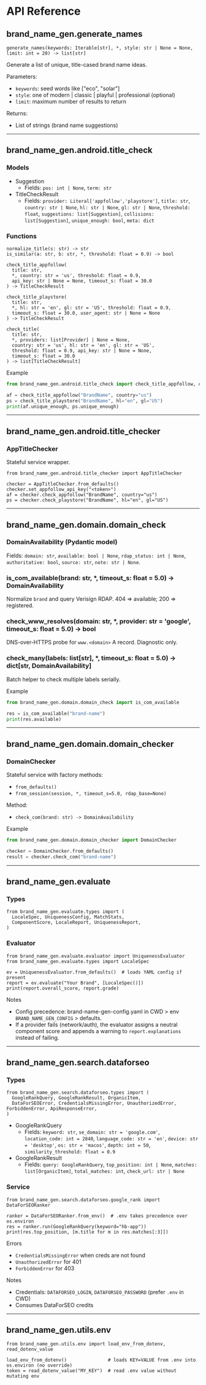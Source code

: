 # API Reference

## brand_name_gen.generate_names
```
generate_names(keywords: Iterable[str], *, style: str | None = None, limit: int = 20) -> list[str]
```

Generate a list of unique, title-cased brand name ideas.

Parameters:
- `keywords`: seed words like ["eco", "solar"]
- `style`: one of modern | classic | playful | professional (optional)
- `limit`: maximum number of results to return

Returns:
- List of strings (brand name suggestions)

---

## brand_name_gen.android.title_check

### Models
- Suggestion
  - Fields: `pos: int | None`, `term: str`
- TitleCheckResult
  - Fields: `provider: Literal['appfollow','playstore']`, `title: str`, `country: str | None`, `hl: str | None`, `gl: str | None`, `threshold: float`, `suggestions: list[Suggestion]`, `collisions: list[Suggestion]`, `unique_enough: bool`, `meta: dict`

### Functions
```
normalize_title(s: str) -> str
is_similar(a: str, b: str, *, threshold: float = 0.9) -> bool

check_title_appfollow(
  title: str,
  *, country: str = 'us', threshold: float = 0.9,
  api_key: str | None = None, timeout_s: float = 30.0
) -> TitleCheckResult

check_title_playstore(
  title: str,
  *, hl: str = 'en', gl: str = 'US', threshold: float = 0.9,
  timeout_s: float = 30.0, user_agent: str | None = None
) -> TitleCheckResult

check_title(
  title: str,
  *, providers: list[Provider] | None = None,
  country: str = 'us', hl: str = 'en', gl: str = 'US',
  threshold: float = 0.9, api_key: str | None = None,
  timeout_s: float = 30.0
) -> list[TitleCheckResult]
```

Example
```python
from brand_name_gen.android.title_check import check_title_appfollow, check_title_playstore

af = check_title_appfollow("BrandName", country="us")
ps = check_title_playstore("BrandName", hl="en", gl="US")
print(af.unique_enough, ps.unique_enough)
```

---

## brand_name_gen.android.title_checker

### AppTitleChecker
Stateful service wrapper.

```
from brand_name_gen.android.title_checker import AppTitleChecker

checker = AppTitleChecker.from_defaults()
checker.set_appfollow_api_key("<token>")
af = checker.check_appfollow("BrandName", country="us")
ps = checker.check_playstore("BrandName", hl="en", gl="US")
```

---

## brand_name_gen.domain.domain_check

### DomainAvailability (Pydantic model)
Fields: `domain: str`, `available: bool | None`, `rdap_status: int | None`, `authoritative: bool`, `source: str`, `note: str | None`.

### is_com_available(brand: str, *, timeout_s: float = 5.0) -> DomainAvailability
Normalize `brand` and query Verisign RDAP. 404 => available; 200 => registered.

### check_www_resolves(domain: str, *, provider: str = 'google', timeout_s: float = 5.0) -> bool
DNS-over-HTTPS probe for `www.<domain>` A record. Diagnostic only.

### check_many(labels: list[str], *, timeout_s: float = 5.0) -> dict[str, DomainAvailability]
Batch helper to check multiple labels serially.

Example
```python
from brand_name_gen.domain.domain_check import is_com_available

res = is_com_available("brand-name")
print(res.available)
```

---

## brand_name_gen.domain.domain_checker

### DomainChecker
Stateful service with factory methods:
- `from_defaults()`
- `from_session(session, *, timeout_s=5.0, rdap_base=None)`

Method:
- `check_com(brand: str) -> DomainAvailability`

Example
```python
from brand_name_gen.domain.domain_checker import DomainChecker

checker = DomainChecker.from_defaults()
result = checker.check_com("brand-name")
```

---

## brand_name_gen.evaluate

### Types
```
from brand_name_gen.evaluate.types import (
  LocaleSpec, UniquenessConfig, MatchStats,
  ComponentScore, LocaleReport, UniquenessReport,
)
```

### Evaluator
```
from brand_name_gen.evaluate.evaluator import UniquenessEvaluator
from brand_name_gen.evaluate.types import LocaleSpec

ev = UniquenessEvaluator.from_defaults()  # loads YAML config if present
report = ev.evaluate("Your Brand", [LocaleSpec()])
print(report.overall_score, report.grade)
```

Notes
- Config precedence: brand-name-gen-config.yaml in CWD > env `BRAND_NAME_GEN_CONFIG` > defaults.
- If a provider fails (network/auth), the evaluator assigns a neutral component score and appends a warning to `report.explanations` instead of failing.

---

## brand_name_gen.search.dataforseo

### Types
```
from brand_name_gen.search.dataforseo.types import (
  GoogleRankQuery, GoogleRankResult, OrganicItem,
  DataForSEOError, CredentialsMissingError, UnauthorizedError, ForbiddenError, ApiResponseError,
)
```

- GoogleRankQuery
  - Fields: `keyword: str`, `se_domain: str = 'google.com'`, `location_code: int = 2840`, `language_code: str = 'en'`, `device: str = 'desktop'`, `os: str = 'macos'`, `depth: int = 50`, `similarity_threshold: float = 0.9`
- GoogleRankResult
  - Fields: `query: GoogleRankQuery`, `top_position: int | None`, `matches: list[OrganicItem]`, `total_matches: int`, `check_url: str | None`

### Service
```
from brand_name_gen.search.dataforseo.google_rank import DataForSEORanker

ranker = DataForSEORanker.from_env()  # .env takes precedence over os.environ
res = ranker.run(GoogleRankQuery(keyword="hb-app"))
print(res.top_position, [m.title for m in res.matches[:3]])
```

Errors
- `CredentialsMissingError` when creds are not found
- `UnauthorizedError` for 401
- `ForbiddenError` for 403

Notes
- Credentials: `DATAFORSEO_LOGIN`, `DATAFORSEO_PASSWORD` (prefer `.env` in CWD)
- Consumes DataForSEO credits

---

## brand_name_gen.utils.env

```
from brand_name_gen.utils.env import load_env_from_dotenv, read_dotenv_value

load_env_from_dotenv()               # loads KEY=VALUE from .env into os.environ (no override)
token = read_dotenv_value("MY_KEY")  # read .env value without mutating env
```
